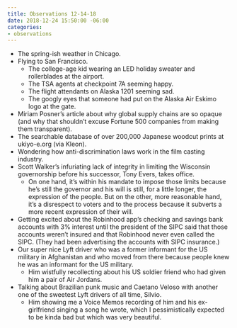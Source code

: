 ```yaml
---
title: Observations 12-14-18
date: 2018-12-24 15:50:00 -06:00
categories:
- observations
---
```


- The spring-ish weather in Chicago.
- Flying to San Francisco.
	- The college-age kid wearing an LED holiday sweater and rollerblades at the airport.
	- The TSA agents at checkpoint 7A seeming happy.
	- The flight attendants on Alaska 1201 seeming sad.
	- The googly eyes that someone had put on the Alaska Air Eskimo logo at the gate.
- Miriam Posner’s article about why global supply chains are so opaque (and why that shouldn’t excuse Fortune 500 companies from making them transparent).
- The searchable database of over 200,000 Japanese woodcut prints at ukiyo-e.org (via Kleon).
- Wondering how anti-discrimination laws work in the film casting industry.
- Scott Walker’s infuriating lack of integrity in limiting the Wisconsin governorship before his successor, Tony Evers, takes office.
	- On one hand, it’s within his mandate to impose those limits because he’s still the governor and his will is still, for a little longer, the expression of the people. But on the other, more reasonable hand, it’s a disrespect to voters and to the process because it subverts a more recent expression of their will.
- Getting excited about the Robinhood app’s checking and savings bank accounts with 3% interest until the president of the SIPC said that those accounts weren’t insured and that Robinhood never even called the SIPC. (They had been advertising the accounts with SIPC insurance.)
- Our super nice Lyft driver who was a former informant for the US military in Afghanistan and who moved from there because people knew he was an informant for the US military.
	- Him wistfully recollecting about his US soldier friend who had given him a pair of Air Jordans.
- Talking about Brazilian punk music and Caetano Veloso with another one of the sweetest Lyft drivers of all time, Silvio.
	- Him showing me a Voice Memos recording of him and his ex-girlfriend singing a song he wrote, which I pessimistically expected to be kinda bad but which was very beautiful.